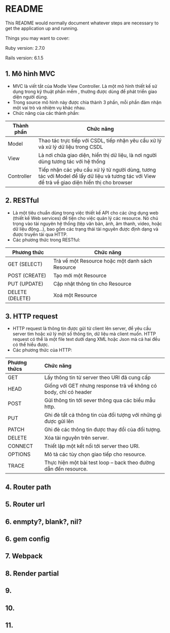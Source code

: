 # README

This README would normally document whatever steps are necessary to get the
application up and running.

Things you may want to cover:

Ruby version: 2.7.0

Rails version: 6.1.5

## 1. Mô hình MVC
- MVC là viết tắt của Modle View Controller. Là một mô hình thiết kế sử dụng trong kỹ thuật phần mềm , thường được dùng để phát triển giao diện người dùng.
- Trong source mô hình này được chia thành 3 phần, mỗi phần đảm nhận một vai trò và nhiệm vụ khác nhau.<br>
- Chức năng của các thành phần:<br>


|Thành phần|Chức năng|
| -------- | ------- |
|Model|Thao tác trực tiếp với CSDL, tiếp nhận yêu cầu xử lý và xử lý dữ liệu trong CSDL|
|View|Là nơi chứa giao diện, hiển thị dữ liệu, là nơi người dùng tương tác với hệ thống|
|Controller|Tiếp nhận các yêu cầu xử lý từ người dùng, tương tác với Model để lấy dữ liệu và tương tác với View để trả về giao diện hiển thị cho browser|


## 2. RESTful
- Là một tiêu chuẩn dùng trong việc thiết kế API cho các ứng dụng web (thiết kế Web services) để tiện cho việc quản lý các resource. Nó chú trọng vào tài nguyên hệ thống (tệp văn bản, ảnh, âm thanh, video, hoặc dữ liệu động…), bao gồm các trạng thái tài nguyên được định dạng và được truyền tải qua HTTP.
- Các phương thức trong RESTful:<br>

| Phương thức | Chức năng |
|  ---------  | --------- |
|GET (SELECT)|Trả về một Resource hoặc một danh sách Resource|
|POST (CREATE)|Tạo mới một Resource|
|PUT (UPDATE)|Cập nhật thông tin cho Resource|
|DELETE (DELETE)|Xoá một Resource|

## 3. HTTP request
- HTTP request là thông tin được gửi từ client lên server, để yêu cầu server tìm hoặc xử lý một số thông tin, dữ liệu mà client muốn. HTTP request có thể là một file text dưới dạng XML hoặc Json mà cả hai đều có thể hiểu được.
- Các phương thức của HTTP:<br>

| Phương thứcs | Chức năng |
|:----------|:-----------|
|GET|Lấy thông tin từ server theo URI đã cung cấp|
|HEAD|Giống với GET nhưng response trả về không có body, chỉ có header|
|POST|Gửi thông tin tới sever thông qua các biểu mẫu http.|
|PUT|Ghi đè tất cả thông tin của đối tượng với những gì được gửi lên|
|PATCH|Ghi đè các thông tin được thay đổi của đối tượng.|
|DELETE|Xóa tài nguyên trên server.|
|CONNECT|Thiết lập một kết nối tới server theo URI.|
|OPTIONS|Mô tả các tùy chọn giao tiếp cho resource.|
|TRACE|Thực hiện một bài test loop – back theo đường dẫn đến resource.|

## 4. Router path
## 5. Router url
## 6. enmpty?, blank?, nil?
## 6. gem config
## 7. Webpack
## 8. Render partial
## 9.
## 10.
## 11.
